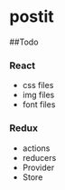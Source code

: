 # postit

##Todo

### React
- css files
- img files
- font files

### Redux

- actions
- reducers
- Provider
- Store
